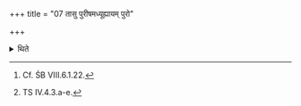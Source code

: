 +++
title = "07 तासु पुरीषमध्यूह्यायम् पुरो"

+++

<details><summary>थिते</summary>

7. Having kept loose soil,[^1] with ayaṁ puro harikeśaḥ[^2] he places the PañcacoḌā (Five-chignoned) (bricks while meditating on the enemy; (he places) the last one in the west with its face to the easts.   

[^1]: Cf. ŚB VIII.6.1.22.   

[^2]: TS IV.4.3.a-e.  

[^3]: Cf. TS V. 3.7.2-3.  
</details>
